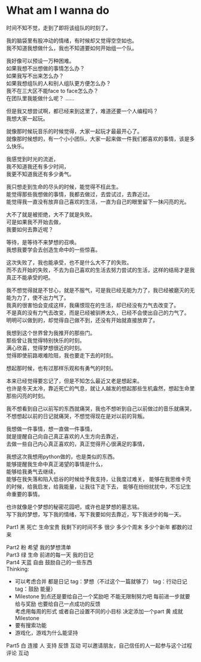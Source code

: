 # What am I wanna do

时间不知不觉，走到了即将该组队的时刻了。

我的脑袋里有股冲动的情绪，有时候却又觉得空空如也。  
我不知道我想做什么，我也不知道要如何开始组一个队。  

我好像可以预设一万种困难。  
如果我想不出想做的事情怎么办？  
如果我写不出来怎么办？  
如果我想组队的人和别人组队更方便怎么办？  
我不在三大区不能face to face怎么办？  
在团队里我能做什么呢？
……

但是我又想尝试啊，都已经来到这里了，难道还要一个人编程吗？  
我想大家一起玩。


就像那时候玩音乐的时候觉得，大家一起玩才最最开心了。  
就像那时候想的，有一个小小团队，大家一起来做一件我们都喜欢的事情，该是多么快乐。

我感觉到时光的流逝，  
我不知道我还有多少时间，  
我更不知道我还有多少勇气。

我只想走到生命的尽头的时候，能觉得不枉此生。  
能觉得那些我想做的事情，我都去做过，去尝试过，去靠近过。  
能觉得我一直没有放弃自己喜欢的生活，一直为自己的眼里留下一抹闪亮的光。

大不了就是被拒绝，大不了就是失败。  
可是如果我不开始去做，  
我要如何去靠近呢？   

等待，是等待不来梦想的召唤。  
我想我要学会去创造生命中的一些惊喜。

这次失败了，我也能承受，也不是什么大不了的失败。   
而不去开始的失败，不去为自己喜欢的生活去努力尝试的生活，这样的结局才是我真正不能承受的吧。

我不想觉得就是不甘心，就是不服气，可是我已经无能为力了，我已经被磨灭的无能为力了，使不出力气了。  
我真的很害怕会变成这样，我痛恨现在的生活，却已经没有力气去改变了。  
不是真的没有力气去改变，而是已经被驯养太久，已经不会使出自己的力气了。  
明明可以做到的，却觉得自己做不到，还没有开始就直接放弃了。

我想到这个世界曾为我推开的那些门。  
那些曾让我觉得特别快乐的时刻。  
满心欣喜，觉得梦想很近的时刻。  
觉得即使前路艰难险阻，我也要走下去的时刻。  

想起那时候，也有过那样乐观和有勇气的时刻。  

本来已经觉得要忘记了，但是不知怎么最近又老是想起来。  
也许是冬天太冷，靠近死亡的气息，就让人越发的想起那些生机盎然，想起生命里那些闪亮的时刻。

我不想看到自己以前写的东西就痛哭，我也不想听到自己以前做过的音乐就痛哭，不想想起以前的日记就痛哭，不想觉得现在是对以前的背叛。

我想做一件事情，想一直做一件事情，  
就是提醒自己向自己真正喜欢的人生方向去靠近，  
去做一些自己内心真正喜欢的，真正觉得开心很满足的事情，  

我想这次我想用python做的，也是类似的东西。  
能够提醒我生命中真正渴望的事情是什么，  
能够给我勇气去继续，  
能够在我失落和陷入低谷的时候给予我支持，让我度过难关，
能够在我思维卡壳的时候，给我启发，给我能量，让我往下走下去，
能够在纷纷扰扰中，不忘记生命重要的事情。

也许就像是个梦想的秘密花园吧，或许也是梦想的墓志铭。  
写下我的梦想，写下我的情绪，写下我要如何去靠近，写下我进步的每一天。

Part1 黑 死亡 生命宝贵
我剩下的时间不多 很少 多少个周末 多少个新年 都数的过来  

Part2 粉 希望 我的梦想清单  
Part3 绿 生命 前进的每一天 我的日记  
Part4 天蓝 自由 鼓励自己的一些东西  
Thinking:  
- 可以考虑合并 都是日记
tag：梦想（不过这个一篇就够了） tag：行动日记 tag：鼓励 能量）  
- Milestone 到点还是要给自己一个奖励吧 不能无限制努力吧 每前进一步就要给与奖励 也要给自己一点成功的反馈  
考虑用每周的形式 或者自己设置不同的小目标 
决定添加一个part 黄 成就 Milestone
- 要有搜索功能
- 游戏化，游戏为什么能坚持

Part5 白 连接 人 支持 反馈 互动 可以邀请朋友，自己信任的人一起参与这个过程 评论 互动
